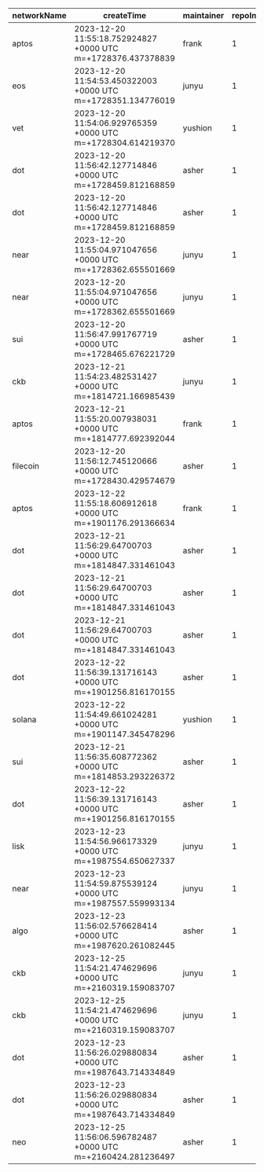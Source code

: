 | networkName | createTime                                                   | maintainer | repoIndex | repoURL                                            | branchName  | commitId1URL                                                                                       | commitId2URL                                                                                       | keyfile                                    | simpleCompareURL                                                                                                           | originCompareURL                                                                                                                               |
| ----------- | ------------------------------------------------------------ | ---------- | --------- | -------------------------------------------------- | ----------- | -------------------------------------------------------------------------------------------------- | -------------------------------------------------------------------------------------------------- | ------------------------------------------ | -------------------------------------------------------------------------------------------------------------------------- | ---------------------------------------------------------------------------------------------------------------------------------------------- |
| aptos       | 2023-12-20 11:55:18.752924827 +0000 UTC m=+1728376.437378839 | frank      | 1         | [link](https://github.com/aptos-labs/aptos-core)   | main        | [link](https://github.com/aptos-labs/aptos-core/commit/eaea8c26069fd6237eb242e9264460fde0ffa26f)   | [link](https://github.com/aptos-labs/aptos-core/commit/d94a33a9896d135be897792e9dac132041f871fd)   | ./types/src/transaction                    | [link](https://github.com/yushion-safulet/weekly-update/compare/aptos_main_1_eaea8c26...aptos_main_1_d94a33a9)             | [link](https://github.com/aptos-labs/aptos-core/compare/eaea8c26069fd6237eb242e9264460fde0ffa26f...d94a33a9896d135be897792e9dac132041f871fd)   |
| eos         | 2023-12-20 11:54:53.450322003 +0000 UTC m=+1728351.134776019 | junyu      | 1         | [link](https://github.com/AntelopeIO/leap)         | main        | [link](https://github.com/AntelopeIO/leap/commit/4cf19e5aa1eacd12c39f95040ebfe5f1bf912541)         | [link](https://github.com/AntelopeIO/leap/commit/028bd49756fc229209fb902517d687af8ef4bc1e)         | ./libraries/chain/include/eosio/chain      | [link](https://github.com/yushion-safulet/weekly-update/compare/eos_main_1_4cf19e5a...eos_main_1_028bd497)                 | [link](https://github.com/AntelopeIO/leap/compare/4cf19e5aa1eacd12c39f95040ebfe5f1bf912541...028bd49756fc229209fb902517d687af8ef4bc1e)         |
| vet         | 2023-12-20 11:54:06.929765359 +0000 UTC m=+1728304.614219370 | yushion    | 1         | [link](https://github.com/vechain/thor)            | master      | [link](https://github.com/vechain/thor/commit/4d26a2f8104e01424bb19ab739ff1ebdbcae5c1e)            | [link](https://github.com/vechain/thor/commit/352fbc6f4e1faf442e6efff255307b427093bc86)            | ./api/transactions                         | [link](https://github.com/yushion-safulet/weekly-update/compare/vet_master_1_4d26a2f8...vet_master_1_352fbc6f)             | [link](https://github.com/vechain/thor/compare/4d26a2f8104e01424bb19ab739ff1ebdbcae5c1e...352fbc6f4e1faf442e6efff255307b427093bc86)            |
| dot         | 2023-12-20 11:56:42.127714846 +0000 UTC m=+1728459.812168859 | asher      | 1         | [link](https://github.com/paritytech/polkadot-sdk) | master      | [link](https://github.com/paritytech/polkadot-sdk/commit/526c81b138220dbff9c847508d3db32e33145bdd) | [link](https://github.com/paritytech/polkadot-sdk/commit/d32f66fb8f78a2443eb9969eb6f43c2d1f5775a8) | ./substrate/frame                          | [link](https://github.com/yushion-safulet/weekly-update/compare/dot_master_1_526c81b1...dot_master_1_d32f66fb)             | [link](https://github.com/paritytech/polkadot-sdk/compare/526c81b138220dbff9c847508d3db32e33145bdd...d32f66fb8f78a2443eb9969eb6f43c2d1f5775a8) |
| dot         | 2023-12-20 11:56:42.127714846 +0000 UTC m=+1728459.812168859 | asher      | 1         | [link](https://github.com/paritytech/polkadot-sdk) | master      | [link](https://github.com/paritytech/polkadot-sdk/commit/526c81b138220dbff9c847508d3db32e33145bdd) | [link](https://github.com/paritytech/polkadot-sdk/commit/d32f66fb8f78a2443eb9969eb6f43c2d1f5775a8) | ./substrate/primitives                     | [link](https://github.com/yushion-safulet/weekly-update/compare/dot_master_1_526c81b1...dot_master_1_d32f66fb)             | [link](https://github.com/paritytech/polkadot-sdk/compare/526c81b138220dbff9c847508d3db32e33145bdd...d32f66fb8f78a2443eb9969eb6f43c2d1f5775a8) |
| near        | 2023-12-20 11:55:04.971047656 +0000 UTC m=+1728362.655501669 | junyu      | 1         | [link](https://github.com/near/nearcore)           | master      | [link](https://github.com/near/nearcore/commit/6c4edb2ead0353caa1810c39d06f4877162ab2c7)           | [link](https://github.com/near/nearcore/commit/38efea21d9735416f03d7e260f56357e2ad5aedc)           | ./core/chain-configs/src/genesis_config.rs | [link](https://github.com/yushion-safulet/weekly-update/compare/near_master_1_6c4edb2e...near_master_1_38efea21)           | [link](https://github.com/near/nearcore/compare/6c4edb2ead0353caa1810c39d06f4877162ab2c7...38efea21d9735416f03d7e260f56357e2ad5aedc)           |
| near        | 2023-12-20 11:55:04.971047656 +0000 UTC m=+1728362.655501669 | junyu      | 1         | [link](https://github.com/near/nearcore)           | master      | [link](https://github.com/near/nearcore/commit/6c4edb2ead0353caa1810c39d06f4877162ab2c7)           | [link](https://github.com/near/nearcore/commit/38efea21d9735416f03d7e260f56357e2ad5aedc)           | ./core/primitives/src                      | [link](https://github.com/yushion-safulet/weekly-update/compare/near_master_1_6c4edb2e...near_master_1_38efea21)           | [link](https://github.com/near/nearcore/compare/6c4edb2ead0353caa1810c39d06f4877162ab2c7...38efea21d9735416f03d7e260f56357e2ad5aedc)           |
| sui         | 2023-12-20 11:56:47.991767719 +0000 UTC m=+1728465.676221729 | asher      | 1         | [link](https://github.com/MystenLabs/su)           | main        | [link](https://github.com/MystenLabs/sui/commit/59d7f5b1c1218603bb4c04f4ee278ab6c638daa8)          | [link](https://github.com/MystenLabs/sui/commit/81b671b46c7bb17e1b5f4af4a0fbaf69308f5833)          | ./crates/sui-core/src                      | [link](https://github.com/yushion-safulet/weekly-update/compare/sui_main_1_59d7f5b1...sui_main_1_81b671b4)                 | [link](https://github.com/MystenLabs/sui/compare/59d7f5b1c1218603bb4c04f4ee278ab6c638daa8...81b671b46c7bb17e1b5f4af4a0fbaf69308f5833)          |
| ckb         | 2023-12-21 11:54:23.482531427 +0000 UTC m=+1814721.166985439 | junyu      | 1         | [link](https://github.com/nervosnetwork/ckb)       | develop     | [link](https://github.com/nervosnetwork/ckb/commit/7ba53f32f4e1e564336241d7005c96ca731327b3)       | [link](https://github.com/nervosnetwork/ckb/commit/7a3e0b7099f05daf835afb0cbb8eb986bc0edad2)       | ./rpc/src/module                           | [link](https://github.com/yushion-safulet/weekly-update/compare/ckb_develop_1_7ba53f32...ckb_develop_1_7a3e0b70)           | [link](https://github.com/nervosnetwork/ckb/compare/7ba53f32f4e1e564336241d7005c96ca731327b3...7a3e0b7099f05daf835afb0cbb8eb986bc0edad2)       |
| aptos       | 2023-12-21 11:55:20.007938031 +0000 UTC m=+1814777.692392044 | frank      | 1         | [link](https://github.com/aptos-labs/aptos-core)   | main        | [link](https://github.com/aptos-labs/aptos-core/commit/d94a33a9896d135be897792e9dac132041f871fd)   | [link](https://github.com/aptos-labs/aptos-core/commit/db251146362e5a8d645586f94c05cd589bd68596)   | ./types/src/transaction                    | [link](https://github.com/yushion-safulet/weekly-update/compare/aptos_main_1_d94a33a9...aptos_main_1_db251146)             | [link](https://github.com/aptos-labs/aptos-core/compare/d94a33a9896d135be897792e9dac132041f871fd...db251146362e5a8d645586f94c05cd589bd68596)   |
| filecoin    | 2023-12-20 11:56:12.745120666 +0000 UTC m=+1728430.429574679 | asher      | 1         | [link](https://github.com/filecoin-project/lotus)  | master      | [link](https://github.com/filecoin-project/lotus/commit/324748d01b98898dac6cc517493b9eb7bb67216e)  | [link](https://github.com/filecoin-project/lotus/commit/b0bc4a96320942c0673a3cab08314074edf4b4f9)  | ./chain                                    | [link](https://github.com/yushion-safulet/weekly-update/compare/filecoin_master_1_324748d0...filecoin_master_1_b0bc4a96)   | [link](https://github.com/filecoin-project/lotus/compare/324748d01b98898dac6cc517493b9eb7bb67216e...b0bc4a96320942c0673a3cab08314074edf4b4f9)  |
| aptos       | 2023-12-22 11:55:18.606912618 +0000 UTC m=+1901176.291366634 | frank      | 1         | [link](https://github.com/aptos-labs/aptos-core)   | main        | [link](https://github.com/aptos-labs/aptos-core/commit/db251146362e5a8d645586f94c05cd589bd68596)   | [link](https://github.com/aptos-labs/aptos-core/commit/8b42857f0a0409a8957a18e1564116526de0548a)   | ./types/src/transaction                    | [link](https://github.com/yushion-safulet/weekly-update/compare/aptos_main_1_db251146...aptos_main_1_8b42857f)             | [link](https://github.com/aptos-labs/aptos-core/compare/db251146362e5a8d645586f94c05cd589bd68596...8b42857f0a0409a8957a18e1564116526de0548a)   |
| dot         | 2023-12-21 11:56:29.64700703 +0000 UTC m=+1814847.331461043  | asher      | 1         | [link](https://github.com/paritytech/polkadot-sdk) | master      | [link](https://github.com/paritytech/polkadot-sdk/commit/d32f66fb8f78a2443eb9969eb6f43c2d1f5775a8) | [link](https://github.com/paritytech/polkadot-sdk/commit/9f5221cc2f7f10adfd22b293ceed060617468936) | ./polkadot/runtime                         | [link](https://github.com/yushion-safulet/weekly-update/compare/dot_master_1_d32f66fb...dot_master_1_9f5221cc)             | [link](https://github.com/paritytech/polkadot-sdk/compare/d32f66fb8f78a2443eb9969eb6f43c2d1f5775a8...9f5221cc2f7f10adfd22b293ceed060617468936) |
| dot         | 2023-12-21 11:56:29.64700703 +0000 UTC m=+1814847.331461043  | asher      | 1         | [link](https://github.com/paritytech/polkadot-sdk) | master      | [link](https://github.com/paritytech/polkadot-sdk/commit/d32f66fb8f78a2443eb9969eb6f43c2d1f5775a8) | [link](https://github.com/paritytech/polkadot-sdk/commit/9f5221cc2f7f10adfd22b293ceed060617468936) | ./substrate/frame                          | [link](https://github.com/yushion-safulet/weekly-update/compare/dot_master_1_d32f66fb...dot_master_1_9f5221cc)             | [link](https://github.com/paritytech/polkadot-sdk/compare/d32f66fb8f78a2443eb9969eb6f43c2d1f5775a8...9f5221cc2f7f10adfd22b293ceed060617468936) |
| dot         | 2023-12-21 11:56:29.64700703 +0000 UTC m=+1814847.331461043  | asher      | 1         | [link](https://github.com/paritytech/polkadot-sdk) | master      | [link](https://github.com/paritytech/polkadot-sdk/commit/d32f66fb8f78a2443eb9969eb6f43c2d1f5775a8) | [link](https://github.com/paritytech/polkadot-sdk/commit/9f5221cc2f7f10adfd22b293ceed060617468936) | ./substrate/primitives                     | [link](https://github.com/yushion-safulet/weekly-update/compare/dot_master_1_d32f66fb...dot_master_1_9f5221cc)             | [link](https://github.com/paritytech/polkadot-sdk/compare/d32f66fb8f78a2443eb9969eb6f43c2d1f5775a8...9f5221cc2f7f10adfd22b293ceed060617468936) |
| dot         | 2023-12-22 11:56:39.131716143 +0000 UTC m=+1901256.816170155 | asher      | 1         | [link](https://github.com/paritytech/polkadot-sdk) | master      | [link](https://github.com/paritytech/polkadot-sdk/commit/9f5221cc2f7f10adfd22b293ceed060617468936) | [link](https://github.com/paritytech/polkadot-sdk/commit/b62df695923c6b64c42c3081692194375b91f7b4) | ./polkadot/runtime                         | [link](https://github.com/yushion-safulet/weekly-update/compare/dot_master_1_9f5221cc...dot_master_1_b62df695)             | [link](https://github.com/paritytech/polkadot-sdk/compare/9f5221cc2f7f10adfd22b293ceed060617468936...b62df695923c6b64c42c3081692194375b91f7b4) |
| solana      | 2023-12-22 11:54:49.661024281 +0000 UTC m=+1901147.345478296 | yushion    | 1         | [link](https://github.com/solana-labs/solana)      | master      | [link](https://github.com/solana-labs/solana/commit/14446e55bf8ad300bdd077bf4ad679d50ff17512)      | [link](https://github.com/solana-labs/solana/commit/5b26d2737b9015529e5b4b320aa98f5859a1028c)      | ./transaction-dos/src/main.rs              | [link](https://github.com/yushion-safulet/weekly-update/compare/solana_master_1_14446e55...solana_master_1_5b26d273)       | [link](https://github.com/solana-labs/solana/compare/14446e55bf8ad300bdd077bf4ad679d50ff17512...5b26d2737b9015529e5b4b320aa98f5859a1028c)      |
| sui         | 2023-12-21 11:56:35.608772362 +0000 UTC m=+1814853.293226372 | asher      | 1         | [link](https://github.com/MystenLabs/su)           | main        | [link](https://github.com/MystenLabs/sui/commit/81b671b46c7bb17e1b5f4af4a0fbaf69308f5833)          | [link](https://github.com/MystenLabs/sui/commit/cae95c6bb9ef163e99a8f6f95d7e5bacc85aded6)          | ./crates/sui-core/src                      | [link](https://github.com/yushion-safulet/weekly-update/compare/sui_main_1_81b671b4...sui_main_1_cae95c6b)                 | [link](https://github.com/MystenLabs/sui/compare/81b671b46c7bb17e1b5f4af4a0fbaf69308f5833...cae95c6bb9ef163e99a8f6f95d7e5bacc85aded6)          |
| dot         | 2023-12-22 11:56:39.131716143 +0000 UTC m=+1901256.816170155 | asher      | 1         | [link](https://github.com/paritytech/polkadot-sdk) | master      | [link](https://github.com/paritytech/polkadot-sdk/commit/9f5221cc2f7f10adfd22b293ceed060617468936) | [link](https://github.com/paritytech/polkadot-sdk/commit/b62df695923c6b64c42c3081692194375b91f7b4) | ./substrate/frame                          | [link](https://github.com/yushion-safulet/weekly-update/compare/dot_master_1_9f5221cc...dot_master_1_b62df695)             | [link](https://github.com/paritytech/polkadot-sdk/compare/9f5221cc2f7f10adfd22b293ceed060617468936...b62df695923c6b64c42c3081692194375b91f7b4) |
| lisk        | 2023-12-23 11:54:56.966173329 +0000 UTC m=+1987554.650627337 | junyu      | 1         | [link](https://github.com/LiskHQ/lisk-sdk)         | development | [link](https://github.com/LiskHQ/lisk-sdk/commit/2c17b7058b06061159e8e25c1c88cd5b4f47f864)         | [link](https://github.com/LiskHQ/lisk-sdk/commit/4f83f98b31bba222a5b2c5c8fe0ab3095a73b437)         | ./framework/src/state_machine/types.ts     | [link](https://github.com/yushion-safulet/weekly-update/compare/lisk_development_1_2c17b705...lisk_development_1_4f83f98b) | [link](https://github.com/LiskHQ/lisk-sdk/compare/2c17b7058b06061159e8e25c1c88cd5b4f47f864...4f83f98b31bba222a5b2c5c8fe0ab3095a73b437)         |
| near        | 2023-12-23 11:54:59.875539124 +0000 UTC m=+1987557.559993134 | junyu      | 1         | [link](https://github.com/near/nearcore)           | master      | [link](https://github.com/near/nearcore/commit/e703deb2f87f1f618125692b2b842efcba0365b6)           | [link](https://github.com/near/nearcore/commit/4942ba29f295f7e7b6e452c84000bb48aee79262)           | ./core/primitives/src                      | [link](https://github.com/yushion-safulet/weekly-update/compare/near_master_1_e703deb2...near_master_1_4942ba29)           | [link](https://github.com/near/nearcore/compare/e703deb2f87f1f618125692b2b842efcba0365b6...4942ba29f295f7e7b6e452c84000bb48aee79262)           |
| algo        | 2023-12-23 11:56:02.576628414 +0000 UTC m=+1987620.261082445 | asher      | 1         | [link](https://github.com/algorand/go-algorand)    | master      | [link](https://github.com/algorand/go-algorand/commit/55cbb7f6d93acbe5040e4530aaabb87aec729f13)    | [link](https://github.com/algorand/go-algorand/commit/3a80a406f7b94161ce031bec00b5a82bdf9becba)    | ./ledger                                   | [link](https://github.com/yushion-safulet/weekly-update/compare/algo_master_1_55cbb7f6...algo_master_1_3a80a406)           | [link](https://github.com/algorand/go-algorand/compare/55cbb7f6d93acbe5040e4530aaabb87aec729f13...3a80a406f7b94161ce031bec00b5a82bdf9becba)    |
| ckb         | 2023-12-25 11:54:21.474629696 +0000 UTC m=+2160319.159083707 | junyu      | 1         | [link](https://github.com/nervosnetwork/ckb)       | develop     | [link](https://github.com/nervosnetwork/ckb/commit/7a3e0b7099f05daf835afb0cbb8eb986bc0edad2)       | [link](https://github.com/nervosnetwork/ckb/commit/5c3e0bb916db4f8ac302bf62def47247af584c07)       | ./rpc/src/module                           | [link](https://github.com/yushion-safulet/weekly-update/compare/ckb_develop_1_7a3e0b70...ckb_develop_1_5c3e0bb9)           | [link](https://github.com/nervosnetwork/ckb/compare/7a3e0b7099f05daf835afb0cbb8eb986bc0edad2...5c3e0bb916db4f8ac302bf62def47247af584c07)       |
| ckb         | 2023-12-25 11:54:21.474629696 +0000 UTC m=+2160319.159083707 | junyu      | 1         | [link](https://github.com/nervosnetwork/ckb)       | develop     | [link](https://github.com/nervosnetwork/ckb/commit/7a3e0b7099f05daf835afb0cbb8eb986bc0edad2)       | [link](https://github.com/nervosnetwork/ckb/commit/5c3e0bb916db4f8ac302bf62def47247af584c07)       | ./util/jsonrpc-types/src                   | [link](https://github.com/yushion-safulet/weekly-update/compare/ckb_develop_1_7a3e0b70...ckb_develop_1_5c3e0bb9)           | [link](https://github.com/nervosnetwork/ckb/compare/7a3e0b7099f05daf835afb0cbb8eb986bc0edad2...5c3e0bb916db4f8ac302bf62def47247af584c07)       |
| dot         | 2023-12-23 11:56:26.029880834 +0000 UTC m=+1987643.714334849 | asher      | 1         | [link](https://github.com/paritytech/polkadot-sdk) | master      | [link](https://github.com/paritytech/polkadot-sdk/commit/b62df695923c6b64c42c3081692194375b91f7b4) | [link](https://github.com/paritytech/polkadot-sdk/commit/8acd63003c1ec76738d5ad48123ecb80063ab848) | ./polkadot/runtime                         | [link](https://github.com/yushion-safulet/weekly-update/compare/dot_master_1_b62df695...dot_master_1_8acd6300)             | [link](https://github.com/paritytech/polkadot-sdk/compare/b62df695923c6b64c42c3081692194375b91f7b4...8acd63003c1ec76738d5ad48123ecb80063ab848) |
| dot         | 2023-12-23 11:56:26.029880834 +0000 UTC m=+1987643.714334849 | asher      | 1         | [link](https://github.com/paritytech/polkadot-sdk) | master      | [link](https://github.com/paritytech/polkadot-sdk/commit/b62df695923c6b64c42c3081692194375b91f7b4) | [link](https://github.com/paritytech/polkadot-sdk/commit/8acd63003c1ec76738d5ad48123ecb80063ab848) | ./substrate/frame                          | [link](https://github.com/yushion-safulet/weekly-update/compare/dot_master_1_b62df695...dot_master_1_8acd6300)             | [link](https://github.com/paritytech/polkadot-sdk/compare/b62df695923c6b64c42c3081692194375b91f7b4...8acd63003c1ec76738d5ad48123ecb80063ab848) |
| neo         | 2023-12-25 11:56:06.596782487 +0000 UTC m=+2160424.281236497 | asher      | 1         | [link](https://github.com/neo-project/neo)         | master      | [link](https://github.com/neo-project/neo/commit/30ac705e518524897dfe6932b3089901587879ab)         | [link](https://github.com/neo-project/neo/commit/c78ac5adbd790b1fc60d3ea9abc87cf3eee74a6e)         | ./src/Neo.VM                               | [link](https://github.com/yushion-safulet/weekly-update/compare/neo_master_1_30ac705e...neo_master_1_c78ac5ad)             | [link](https://github.com/neo-project/neo/compare/30ac705e518524897dfe6932b3089901587879ab...c78ac5adbd790b1fc60d3ea9abc87cf3eee74a6e)         |

